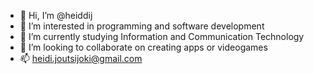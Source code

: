 - 👋 Hi, I’m @heiddij
- 👀 I’m interested in programming and software development
- 🌱 I’m currently studying Information and Communication Technology
- 💞️ I’m looking to collaborate on creating apps or videogames
- 📫 heidi.joutsijoki@gmail.com

<!---
heiddij/heiddij is a ✨ special ✨ repository because its `README.md` (this file) appears on your GitHub profile.
You can click the Preview link to take a look at your changes.
--->
